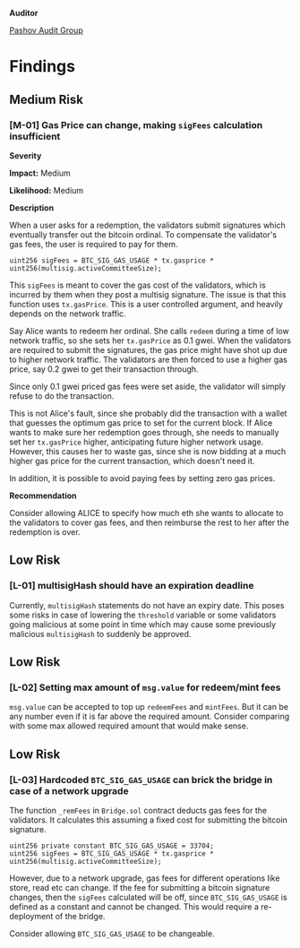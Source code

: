**Auditor**

[Pashov Audit Group](https://twitter.com/PashovAuditGrp)

# Findings

## Medium Risk
### [M-01] Gas Price can change, making `sigFees` calculation insufficient

**Severity**

**Impact:** Medium

**Likelihood:** Medium

**Description**

When a user asks for a redemption, the validators submit signatures which eventually transfer out the bitcoin ordinal. To compensate the validator's gas fees, the user is required to pay for them.

```solidity
uint256 sigFees = BTC_SIG_GAS_USAGE * tx.gasprice * uint256(multisig.activeCommitteeSize);
```

This `sigFees` is meant to cover the gas cost of the validators, which is incurred by them when they post a multisig signature. The issue is that this function uses `tx.gasPrice`. This is a user controlled argument, and heavily depends on the network traffic.

Say Alice wants to redeem her ordinal. She calls `redeem` during a time of low network traffic, so she sets her `tx.gasPrice` as 0.1 gwei. When the validators are required to submit the signatures, the gas price might have shot up due to higher network traffic. The validators are then forced to use a higher gas price, say 0.2 gwei to get their transaction through.

Since only 0.1 gwei priced gas fees were set aside, the validator will simply refuse to do the transaction.

This is not Alice's fault, since she probably did the transaction with a wallet that guesses the optimum gas price to set for the current block. If Alice wants to make sure her redemption goes through, she needs to manually set her `tx.gasPrice` higher, anticipating future higher network usage. However, this causes her to waste gas, since she is now bidding at a much higher gas price for the current transaction, which doesn't need it.

In addition, it is possible to avoid paying fees by setting zero gas prices.

**Recommendation**

Consider allowing ALICE to specify how much eth she wants to allocate to the validators to cover gas fees, and then reimburse the rest to her after the redemption is over.

## Low Risk
### [L-01] multisigHash should have an expiration deadline

Currently, `multisigHash` statements do not have an expiry date. This poses some risks in case of lowering the `threshold` variable or some validators going malicious at some point in time which may cause some previously malicious `multisigHash` to suddenly be approved.

## Low Risk
### [L-02] Setting max amount of `msg.value` for redeem/mint fees

`msg.value` can be accepted to top up `redeemFees` and `mintFees`.
But it can be any number even if it is far above the required amount.
Consider comparing with some max allowed required amount that would make sense.

## Low Risk
### [L-03] Hardcoded `BTC_SIG_GAS_USAGE` can brick the bridge in case of a network upgrade

The function `_remFees` in `Bridge.sol` contract deducts gas fees for the validators. It calculates this assuming a fixed cost for submitting the bitcoin signature.

```solidity
uint256 private constant BTC_SIG_GAS_USAGE = 33704;
uint256 sigFees = BTC_SIG_GAS_USAGE * tx.gasprice * uint256(multisig.activeCommitteeSize);
```

However, due to a network upgrade, gas fees for different operations like store, read etc can change. If the fee for submitting a bitcoin signature changes, then the `sigFees` calculated will be off, since `BTC_SIG_GAS_USAGE` is defined as a constant and cannot be changed. This would require a re-deployment of the bridge.

Consider allowing `BTC_SIG_GAS_USAGE` to be changeable.
